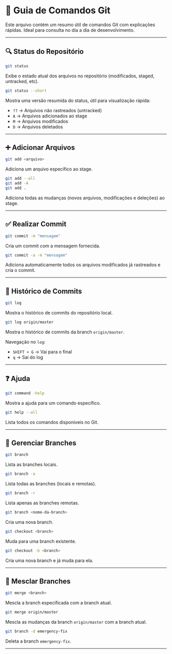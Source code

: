 # 📘 Guia de Comandos Git

Este arquivo contém um resumo útil de comandos Git com explicações rápidas. Ideal para consulta no dia a dia de desenvolvimento.

---

## 🔍 Status do Repositório

```bash
git status
```
Exibe o estado atual dos arquivos no repositório (modificados, staged, untracked, etc).

```bash
git status --short
```
Mostra uma versão resumida do status, útil para visualização rápida:
- `??` → Arquivos não rastreados (untracked)
- `A`  → Arquivos adicionados ao stage
- `M`  → Arquivos modificados
- `D`  → Arquivos deletados

---

## ➕ Adicionar Arquivos

```bash
git add <arquivo>
```
Adiciona um arquivo específico ao stage.

```bash
git add --all
git add -A
git add .
```
Adiciona todas as mudanças (novos arquivos, modificações e deleções) ao stage.

---

## ✅ Realizar Commit

```bash
git commit -m "mensagem"
```
Cria um commit com a mensagem fornecida.

```bash
git commit -a -m "mensagem"
```
Adiciona automaticamente todos os arquivos modificados já rastreados e cria o commit.

---

## 📜 Histórico de Commits

```bash
git log
```
Mostra o histórico de commits do repositório local.

```bash
git log origin/master
```
Mostra o histórico de commits da branch `origin/master`.

Navegação no `log`:
- `SHIFT + G` → Vai para o final
- `q` → Sai do log

---

## ❓ Ajuda

```bash
git command -help
```
Mostra a ajuda para um comando específico.

```bash
git help --all
```
Lista todos os comandos disponíveis no Git.

---

## 🌿 Gerenciar Branches

```bash
git branch
```
Lista as branches locais.

```bash
git branch -a
```
Lista todas as branches (locais e remotas).

```bash
git branch -r
```
Lista apenas as branches remotas.

```bash
git branch <nome-da-branch>
```
Cria uma nova branch.

```bash
git checkout <branch>
```
Muda para uma branch existente.

```bash
git checkout -b <branch>
```
Cria uma nova branch e já muda para ela.

---

## 🔀 Mesclar Branches

```bash
git merge <branch>
```
Mescla a branch especificada com a branch atual.

```bash
git merge origin/master
```
Mescla as mudanças da branch `origin/master` com a branch atual.

```bash
git branch -d emergency-fix
```
Deleta a branch `emergency-fix`.

---
